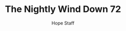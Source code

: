 ---
image: /assets/img/nwd/72_nwd_matthew_10_30_nlt.png
title: The Nightly Wind Down 72
number: 72
categories:
  - The Nightly Wind Down
author: Hope Staff
notes: The Nightly Wind Down 72
embed: >-
  EMBED_GOES_HERE
transcript: >-
  SOME LINES OF TEXT START HERE
---